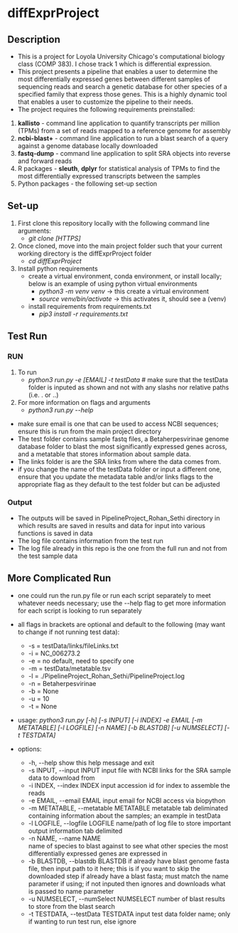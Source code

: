 # diffExprProject

## Description
- This is a project for Loyola University Chicago's computational biology class (COMP 383). I chose track 1 which is differential expression.
- This project presents a pipeline that enables a user to determine the most differentially expressed genes between different samples of sequencing reads and search a genetic database for other species of a specified family that express those genes. This is a highly dynamic tool that enables a user to customize the pipeline to their needs.
- The project requires the following requirements preinstalled:
1. **kallisto** - command line application to quantify transcripts per million (TPMs) from a set of reads mapped to a reference genome for assembly
2. **ncbi-blast+** - command line application to run a blast search of a query against a genome database locally downloaded
3. **fastq-dump** - command line application to split SRA objects into reverse and forward reads
4. R packages - **sleuth**, **dplyr** for statistical analysis of TPMs to find the most differentially expressed transcripts between the samples
5. Python packages - the following set-up section

## Set-up
1. First clone this repository locally with the following command line arguments:
    - *git clone [HTTPS]*
2. Once cloned, move into the main project folder such that your current working directory is the diffExprProject folder
    - *cd diffExprProject*
4. Install python requirements
    - create a virtual environment, conda environment, or install locally; below is an example of using python virtual environments
        - *python3 -m venv venv* -> this create a virtual environment
        - *source venv/bin/activate* -> this activates it, should see a (venv)
    - install requirements from requirements.txt
        - *pip3 install -r requirements.txt*

## Test Run
### RUN
1. To run
    - *python3 run.py -e [EMAIL] -t testData* # make sure that the testData folder is inputed as shown and not with any slashs nor relative paths (i.e. . or ..)
2. For more information on flags and arguments
    - *python3 run.py --help*
- make sure email is one that can be used to access NCBI sequences; ensure this is run from the main project directory
- The test folder contains sample fastq files, a Betaherpesvirinae genome database folder to blast the most significantly expressed genes across, and a metatable that stores information about sample data.
- The links folder is are the SRA links from where the data comes from.
- if you change the name of the testData folder or input a different one, ensure that you update the metadata table and/or links flags to the appropriate flag as they default to the test folder but can be adjusted
### Output
- The outputs will be saved in PipelineProject_Rohan_Sethi directory in which results are saved in results and data for input into various functions is saved in data
- The log file contains information from the test run
- The log file already in this repo is the one from the full run and not from the test sample data

## More Complicated Run
- one could run the run.py file or run each script separately to meet whatever needs necessary; use the --help flag to get more information for each script is looking to run separately
- all flags in brackets are optional and default to the following (may want to change if not running test data):
    - -s = testData/links/fileLinks.txt
    - -i = NC_006273.2
    - -e = no default, need to specify one
    - -m = testData/metatable.tsv
    - -l = ./PipelineProject_Rohan_Sethi/PipelineProject.log
    - -n = Betaherpesvirinae
    - -b = None
    - -u = 10
    - -t = None

- usage: *python3 run.py [-h] [-s INPUT] [-i INDEX] -e EMAIL [-m METATABLE] [-l LOGFILE] [-n NAME] [-b BLASTDB] [-u NUMSELECT] [-t TESTDATA]*

- options:
  - -h, --help            show this help message and exit
  - -s INPUT, --input INPUT
                        input file with NCBI links for the SRA sample data to download from
  - -i INDEX, --index INDEX
                        input accession id for index to assemble the reads
  - -e EMAIL, --email EMAIL
                        input email for NCBI access via biopython
  - -m METATABLE, --metatable METATABLE
                        metatable tab deliminated containing information about the samples; an example in testData
  - -l LOGFILE, --logfile LOGFILE
                        name/path of log file to store important output information tab delimited
  - -n NAME, --name NAME  
                        name of species to blast against to see what other species the most differentially expressed genes are expressed in
  - -b BLASTDB, --blastdb BLASTDB
                        if already have blast genome fasta file, then input path to it here; this is if you want to skip the downloaded step if already have a blast fasta; must match the name parameter if using; if not inputed then ignores and downloads what is passed to name parameter
  - -u NUMSELECT, --numSelect NUMSELECT
                        number of blast results to store from the blast search
  - -t TESTDATA, --testData TESTDATA
                        input test data folder name; only if wanting to run test run, else ignore
